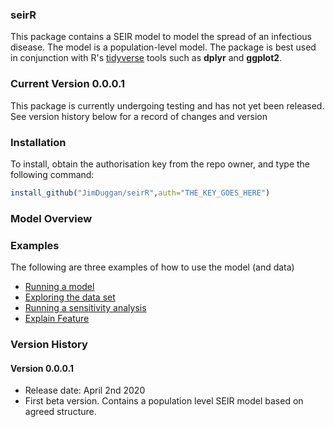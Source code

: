 ### seirR 
This package contains a SEIR model to model the spread of an infectious disease. The model is a population-level model. The package is best used in conjunction with R's [tidyverse](https://www.tidyverse.org) tools such as **dplyr** and **ggplot2**.

### Current Version 0.0.0.1
This package is currently undergoing testing and has not yet been released. See version history below for a record of changes and version



### Installation
To install, obtain the authorisation key from the repo owner, and type the following command:

```R
install_github("JimDuggan/seirR",auth="THE_KEY_GOES_HERE")
```

### Model Overview

### Examples
The following are three examples of how to use the model (and data)

- [Running a model](
https://github.com/JimDuggan/seirR/tree/master/data-raw/Examples/01%20Run%20Model)
- [Exploring the data set](
https://github.com/JimDuggan/seirR/tree/master/data-raw/Examples/02%20Explore%20Data)
- [Running a sensitivity analysis](
https://github.com/JimDuggan/seirR/tree/master/data-raw/Examples/03%20Sensitivity)
- [Explain Feature](
https://github.com/JimDuggan/seirR/tree/master/data-raw/Examples/04%20Explain%20Feature)

### Version History
#### Version 0.0.0.1
* Release date: April 2nd 2020
* First beta version. Contains a population level SEIR model based on agreed structure. 

